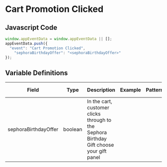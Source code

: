 # Cart Promotion Clicked

### 

## Javascript Code
```js
window.appEventData = window.appEventData || [];
appEventData.push({
  "event": "Cart Promotion Clicked",
    "sephoraBirthdayOffer": "<sephoraBirthdayOffer>"
});
```

## Variable Definitions

|Field|Type|Description|Example|Pattern|Min Length|Max Length|Minimum|Maximum|Multiple Of|
| --- | --- | --- | --- | --- | --- | --- | --- | --- | --- |
|sephoraBirthdayOffer|boolean|In the cart, customer clicks through to the Sephora Birthday Gift choose your gift panel||||||||
